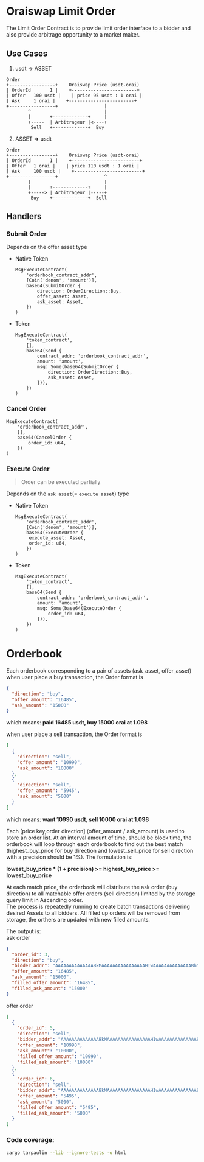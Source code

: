 # Oraiswap Limit Order <!-- omit in toc -->

The Limit Order Contract is to provide limit order interface to a bidder and also provide arbitrage opportunity to a market maker.

## Use Cases

1. usdt -> ASSET

```
Order
+-----------------+    Oraiswap Price (usdt-orai)
| OrderId       1 |    +------------------------+
| Offer   100 usdt |    | price 95 usdt : 1 orai |
| Ask     1 orai |    +------------------------+
+-----------------+                 |
        ^                           |
        |       +-------------+     |
        +-----  | Arbitrageur |<----+
         Sell   +-------------+  Buy

```

2. ASSET => usdt

```
Order
+-----------------+    Oraiswap Price (usdt-orai)
| OrderId       1 |    +-------------------------+
| Offer   1 orai |    | price 110 usdt : 1 orai |
| Ask     100 usdt |    +-------------------------+
+-----------------+                 ^
        |                           |
        |       +-------------+     |
        +-----> | Arbitrageur |-----+
         Buy    +-------------+  Sell
```

## Handlers

### Submit Order

Depends on the offer asset type

- Native Token

  ```
  MsgExecuteContract(
      'orderbook_contract_addr',
      [Coin('denom', 'amount')],
      base64(SubmitOrder {
          direction: OrderDirection::Buy,
          offer_asset: Asset,
          ask_asset: Asset,
      })
  )
  ```

- Token
  ```
  MsgExecuteContract(
      'token_contract',
      [],
      base64(Send {
          contract_addr: 'orderbook_contract_addr',
          amount: 'amount',
          msg: Some(base64(SubmitOrder {
              direction: OrderDirection::Buy,
              ask_asset: Asset,
          })),
      })
  )
  ```

### Cancel Order

```
MsgExecuteContract(
    'orderbook_contract_addr',
    [],
    base64(CancelOrder {
        order_id: u64,
    })
)
```

### Execute Order

> Order can be executed partially

Depends on the `ask asset`(= `execute asset`) type

- Native Token

  ```
  MsgExecuteContract(
      'orderbook_contract_addr',
      [Coin('denom', 'amount')],
      base64(ExecuteOrder {
       execute_asset: Asset,
       order_id: u64,
      })
  )
  ```

- Token
  ```
  MsgExecuteContract(
      'token_contract',
      [],
      base64(Send {
          contract_addr: 'orderbook_contract_addr',
          amount: 'amount',
          msg: Some(base64(ExecuteOrder {
              order_id: u64,
          })),
      })
  )
  ```

# Orderbook

Each orderbook corresponding to a pair of assets (ask_asset, offer_asset)  
when user place a buy transaction, the Order format is

```json
{
  "direction": "buy",
  "offer_amount": "16485",
  "ask_amount": "15000"
}
```

which means: **paid 16485 usdt, buy 15000 orai at 1.098**

when user place a sell transaction, the Order format is

```json
[
  {
    "direction": "sell",
    "offer_amount": "10990",
    "ask_amount": "10000"
  },
  {
    "direction": "sell",
    "offer_amount": "5945",
    "ask_amount": "5000"
  }
]
```

which means: **want 10990 usdt, sell 10000 orai at 1.098**

Each [price key,order direction] (offer_amount / ask_amount) is used to store an order list. At an interval amount of time, should be block time, the orderbook will loop through each orderbook to find out the best match (highest_buy_price for buy direction and lowest_sell_price for sell direction with a precision should be 1%). The formulation is:

**lowest_buy_price \* (1 + precision) >= highest_buy_price >= lowest_buy_price**

At each match price, the orderbook will distribute the ask order (buy direction) to all matchable offer orders (sell direction) limited by the storage query limit in Ascending order.  
The process is repeatedly running to create batch transactions delivering desired Assets to all bidders. All filled up orders will be removed from storage, the orthers are updated with new filled amounts.

The output is:  
ask order

```json
{
  "order_id": 3,
  "direction": "buy",
  "bidder_addr": "AAAAAAAAAAAAAABkMAAAAAAAAAAAAAAAAHIwAAAAAAAAAAAAAABhMAAAAAAAAAAAAAAAAGQw",
  "offer_amount": "16485",
  "ask_amount": "15000",
  "filled_offer_amount": "16485",
  "filled_ask_amount": "15000"
}
```

offer order

```json
[
  {
    "order_id": 5,
    "direction": "sell",
    "bidder_addr": "AAAAAAAAAAAAAABkMAAAAAAAAAAAAAAAAHIwAAAAAAAAAAAAAABhMAAAAAAAAAAAAAAAAGQw",
    "offer_amount": "10990",
    "ask_amount": "10000",
    "filled_offer_amount": "10990",
    "filled_ask_amount": "10000"
  },
  {
    "order_id": 6,
    "direction": "sell",
    "bidder_addr": "AAAAAAAAAAAAAABkMAAAAAAAAAAAAAAAAHIwAAAAAAAAAAAAAABhMAAAAAAAAAAAAAAAAGQw",
    "offer_amount": "5495",
    "ask_amount": "5000",
    "filled_offer_amount": "5495",
    "filled_ask_amount": "5000"
  }
]
```

### Code coverage:

```bash
cargo tarpaulin --lib --ignore-tests -o html
```
